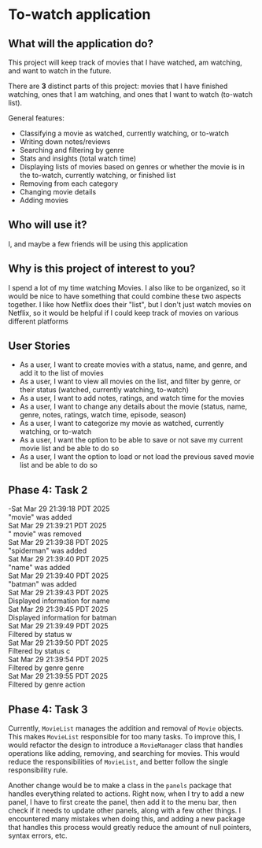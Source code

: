 # To-watch application

## What will the application do?

This project will keep track of movies that I have watched, am watching, and want to watch in the future. 

There are **3** distinct parts of this project: movies that I have finished watching, ones that I am watching, and ones that I want to watch (to-watch list).

General features:
- Classifying a movie as watched, currently watching, or to-watch
- Writing down notes/reviews
- Searching and filtering by genre
- Stats and insights (total watch time)
- Displaying lists of movies based on genres or whether the movie is in the to-watch, currently watching, or finished list
- Removing from each category 
- Changing movie details
- Adding movies

## Who will use it?

I, and maybe a few friends will be using this application

## Why is this project of interest to you?

I spend a lot of my time watching Movies. I also like to be organized, so it would be nice to have something that could combine these two aspects together. I like how Netflix does their "list", but I don't just watch movies on Netflix, so it would be helpful if I could keep track of movies on various different platforms

## User Stories

- As a user, I want to create movies with a status, name, and genre, and add it to the list of movies
- As a user, I want to view all movies on the list, and filter by genre, or their status (watched, currently watching, to-watch)
- As a user, I want to add notes, ratings, and watch time for the movies
- As a user, I want to change any details about the movie (status, name, genre, notes, ratings, watch time, episode, season)
- As a user, I want to categorize my movie as watched, currently watching, or to-watch
- As a user, I want the option to be able to save or not save my current movie list and be able to do so
- As a user, I want the option to load or not load the previous saved movie list and be able to do so

## Phase 4: Task 2

-Sat Mar 29 21:39:18 PDT 2025\
"movie" was added\
Sat Mar 29 21:39:21 PDT 2025\
" movie" was removed\
Sat Mar 29 21:39:38 PDT 2025\
"spiderman" was added\
Sat Mar 29 21:39:40 PDT 2025\
"name" was added\
Sat Mar 29 21:39:40 PDT 2025\
"batman" was added\
Sat Mar 29 21:39:43 PDT 2025\
Displayed information for name\
Sat Mar 29 21:39:45 PDT 2025\
Displayed information for batman\
Sat Mar 29 21:39:49 PDT 2025\
Filtered by status w\
Sat Mar 29 21:39:50 PDT 2025\
Filtered by status c\
Sat Mar 29 21:39:54 PDT 2025\
Filtered by genre genre\
Sat Mar 29 21:39:55 PDT 2025\
Filtered by genre action

## Phase 4: Task 3

Currently, `MovieList` manages the addition and removal of `Movie` objects. This makes `MovieList` responsible for too many tasks. To improve this, I would refactor the design to introduce a `MovieManager` class that handles operations like adding, removing, and searching for movies. This would reduce the responsibilities of `MovieList`, and better follow the single responsibility rule.

Another change would be to make a class in the `panels` package that handles everything related to actions. Right now, when I try to add a new panel, I have to first create the panel, then add it to the menu bar, then check if it needs to update other panels, along with a few other things. I encountered many mistakes when doing this, and adding a new package that handles this process would greatly reduce the amount of null pointers, syntax errors, etc. 